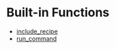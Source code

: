 # Built-in Functions

* [include_recipe](built-in-functions_include_recipe.md)
* [run_command](built-in-functions_run_command.md)
